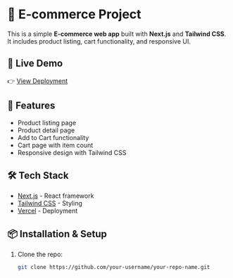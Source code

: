 # 🛒 E-commerce Project

This is a simple **E-commerce web app** built with **Next.js** and **Tailwind CSS**.  
It includes product listing, cart functionality, and responsive UI.


## 🚀 Live Demo
👉 [View Deployment](https://your-project-name.vercel.app)


## 📂 Features
- Product listing page
- Product detail page
- Add to Cart functionality
- Cart page with item count
- Responsive design with Tailwind CSS


## 🛠️ Tech Stack
- [Next.js](https://nextjs.org/) - React framework
- [Tailwind CSS](https://tailwindcss.com/) - Styling
- [Vercel](https://vercel.com/) - Deployment


## 📦 Installation & Setup

1. Clone the repo:
   ```bash
   git clone https://github.com/your-username/your-repo-name.git

